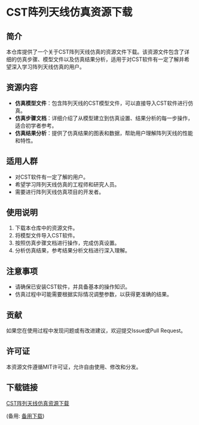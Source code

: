 # CST阵列天线仿真资源下载

## 简介
本仓库提供了一个关于CST阵列天线仿真的资源文件下载。该资源文件包含了详细的仿真步骤、模型文件以及仿真结果分析，适用于对CST软件有一定了解并希望深入学习阵列天线仿真的用户。

## 资源内容
- **仿真模型文件**：包含阵列天线的CST模型文件，可以直接导入CST软件进行仿真。
- **仿真步骤文档**：详细介绍了从模型建立到仿真设置、结果分析的每一步操作，适合初学者参考。
- **仿真结果分析**：提供了仿真结果的图表和数据，帮助用户理解阵列天线的性能和特性。

## 适用人群
- 对CST软件有一定了解的用户。
- 希望学习阵列天线仿真的工程师和研究人员。
- 需要进行阵列天线仿真项目的开发者。

## 使用说明
1. 下载本仓库中的资源文件。
2. 将模型文件导入CST软件。
3. 按照仿真步骤文档进行操作，完成仿真设置。
4. 分析仿真结果，参考结果分析文档进行深入理解。

## 注意事项
- 请确保已安装CST软件，并具备基本的操作知识。
- 仿真过程中可能需要根据实际情况调整参数，以获得更准确的结果。

## 贡献
如果您在使用过程中发现问题或有改进建议，欢迎提交Issue或Pull Request。

## 许可证
本资源文件遵循MIT许可证，允许自由使用、修改和分发。

## 下载链接
[CST阵列天线仿真资源下载](https://pan.quark.cn/s/d01d4f83f763) 

(备用: [备用下载](https://pan.baidu.com/s/1E5BzMalJTEu0J_G44KYGmg?pwd=1234))
